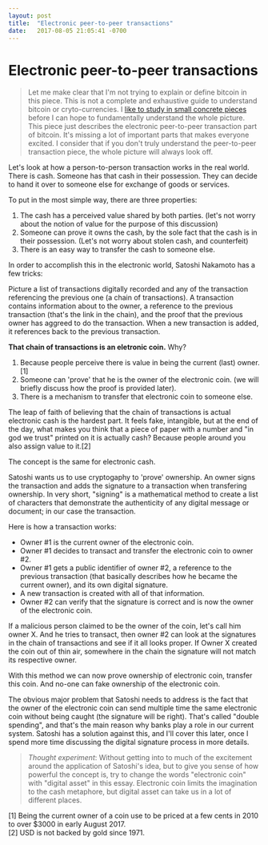```yaml
---
layout: post
title:  "Electronic peer-to-peer transactions"
date:   2017-08-05 21:05:41 -0700
---
```

# Electronic peer-to-peer transactions

> Let me make clear that I'm not trying to explain or define bitcoin in this piece. This is not a complete and exhaustive guide to understand bitcoin or cryto-currencies. I [like to study in small concrete pieces](/about) before I can hope to fundamentally understand the whole picture. This piece just describes the electronic peer-to-peer transaction part of bitcoin. It's missing a lot of important parts that makes everyone excited. I consider that if you don't truly understand the peer-to-peer transaction piece, the whole picture will always look off.

Let's look at how a person-to-person transaction works in the real world. There is cash. Someone has that cash in their possession. They can decide to hand it over to someone else for exchange of goods or services.

To put in the most simple way, there are three properties:
1. The cash has a perceived value shared by both parties. (let's not worry about the notion of value for the purpose of this discussion)
2. Someone can prove it owns the cash, by the sole fact that the cash is in their possession. (Let's not worry about stolen cash, and counterfeit)
3. There is an easy way to transfer the cash to someone else.

In order to accomplish this in the electronic world, Satoshi Nakamoto has a few tricks:

Picture a list of transactions digitally recorded and any of the transaction referencing the previous one (a chain of transactions). A transaction contains information about to the owner, a reference to the previous transaction (that's the link in the chain), and the proof that the previous owner has aggreed to do the transaction. When a new transaction is added, it references back to the previous transaction.

**That chain of transactions is an eletronic coin.** Why?

1. Because people perceive there is value in being the current (last) owner. [1]
2. Someone can 'prove' that he is the owner of the electronic coin. (we will briefly discuss how the proof is provided later).
3. There is a mechanism to transfer that electronic coin to someone else.

The leap of faith of believing that the chain of transactions is actual electronic cash is the hardest part. It feels fake, intangible, but at the end of the day, what makes you think that a piece of paper with a number and "in god we trust" printed on it is actually cash? Because people around you also assign value to it.[2]

The concept is the same for electronic cash.

Satoshi wants us to use cryptogaphy to 'prove' ownership. An owner signs the transaction and adds the signature to a transaction when transfering ownership. In very short, "signing" is a mathematical method to create a list of characters that demonstrate the authenticity of any digital message or document; in our case the transaction.

Here is how a transaction works:

* Owner #1 is the current owner of the electronic coin.
* Owner #1 decides to transact and transfer the electronic coin to owner #2. 
* Owner #1 gets a public identifier of owner #2, a reference to the previous transaction (that basically describes how he became the current owner), and its own digital signature.
* A new transaction is created with all of that information.
* Owner #2 can verify that the signature is correct and is now the owner of the electronic coin.

If a malicious person claimed to be the owner of the coin, let's call him owner X. And he tries to transact, then owner #2 can look at the signatures in the chain of transactions and see if it all looks proper. If Owner X created the coin out of thin air, somewhere in the chain the signature will not match its respective owner.

With this method we can now prove ownership of electronic coin, transfer this coin. And no-one can fake ownership of the electronic coin.

The obvious major problem that Satoshi needs to address is the fact that the owner of the electronic coin can send multiple time the same electronic coin without being caught (the signature will be right). That's called "double spending", and that's the main reason why banks play a role in our current system. Satoshi has a solution against this, and I'll cover this later, once I spend more time discussing the digital signature process in more details.

> _Thought experiment_:
> Without getting into to much of the excitement around the application of Satoshi's idea, but to give you sense of how powerful the concept is, try to change the words "electronic coin" with "digital asset" in this essay. Electronic coin limits the imagination to the cash metaphore, but digital asset can take us in a lot of different places.

[1] Being the current owner of a coin use to be priced at a few cents in 2010 to over $3000 in early August 2017.  
[2] USD is not backed by gold since 1971.
